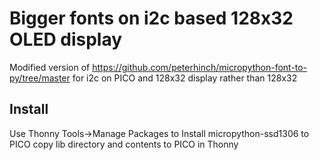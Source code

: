 # Bigger fonts on i2c based 128x32 OLED display
Modified version of https://github.com/peterhinch/micropython-font-to-py/tree/master
for i2c on PICO and 128x32 display rather than 128x32

## Install
Use Thonny Tools->Manage Packages to Install micropython-ssd1306 to PICO
copy lib directory and contents to PICO in Thonny

